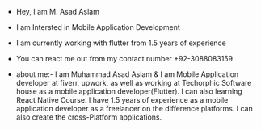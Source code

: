 - Hey, I am M. Asad Aslam
- I am Intersted in Mobile Application Development
- I am currently working with flutter from 1.5 years of experience
- You can react me out from my contact number +92-3088083159

- about me:-
            I am Muhammad Asad Aslam & I am Mobile Application developer at fiverr, upwork, as well as working at Techorphic Software house as a mobile application developer(Flutter).
  I can also learning React Native Course. I have 1.5 years of experience as a mobile application developer as a freelancer on the difference platforms. I can also create the cross-Platform applications.
